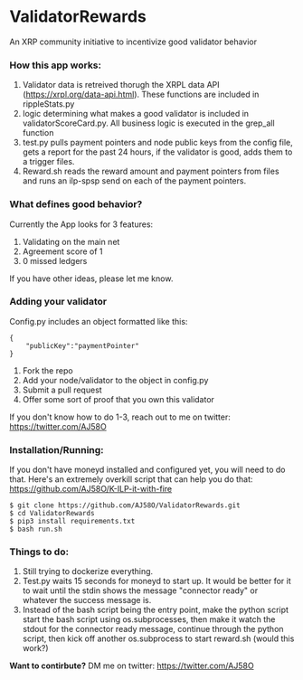 # ValidatorRewards
An XRP community initiative to incentivize good validator behavior

### How this app works:

1. Validator data is retreived thorugh the XRPL data API (https://xrpl.org/data-api.html). These functions are included in rippleStats.py
2. logic determining what makes a good validator is included in validatorScoreCard.py. All business logic is executed in the grep_all function
3. test.py pulls payment pointers and node public keys from the config file, gets a report for the past 24 hours, if the validator is good, adds them to a trigger files. 
4. Reward.sh reads the reward amount and payment pointers from files and runs an ilp-spsp send on each of the payment pointers.

### What defines good behavior?

Currently the App looks for 3 features:

1. Validating on the main net
2. Agreement score of 1
3. 0 missed ledgers

If you have other ideas, please let me know.

### Adding your validator

Config.py includes an object formatted like this:

```
{
    "publicKey":"paymentPointer"
}
```

1. Fork the repo
2. Add your node/validator to the object in config.py
3. Submit a pull request
4. Offer some sort of proof that you own this validator

If you don't know how to do 1-3, reach out to me on twitter: https://twitter.com/AJ58O


### Installation/Running:

If you don't have moneyd installed and configured yet, you will need to do that. Here's an extremely overkill script that can help you do that: https://github.com/AJ58O/K-ILP-it-with-fire

```
$ git clone https://github.com/AJ58O/ValidatorRewards.git
$ cd ValidatorRewards
$ pip3 install requirements.txt
$ bash run.sh
```

### Things to do:

1. Still trying to dockerize everything.
2. Test.py waits 15 seconds for moneyd to start up. It would be better for it to wait until the stdin shows the message "connector ready" or whatever the success message is.
3. Instead of the bash script being the entry point, make the python script start the bash script using os.subprocesses, then make it watch the stdout for the connector ready message, continue through the python script, then kick off another os.subprocess to start reward.sh (would this work?)


**Want to contirbute?** DM me on twitter: https://twitter.com/AJ58O
